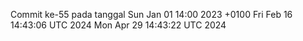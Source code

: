 Commit ke-55 pada tanggal Sun Jan 01 14:00 2023 +0100
Fri Feb 16 14:43:06 UTC 2024
Mon Apr 29 14:43:22 UTC 2024
